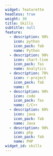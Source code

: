 ```yaml
---
widget: featurette
headless: true
weight: 30
title: Skills
subtitle: null
feature:
  - description: 90%
    icon: python
    icon_pack: fab
    name: Python
  - description: 90%
    icon: chart-line
    icon_pack: fas
    name: Analytics
  - description: 70%
    icon: r-project
    icon_pack: fab
    name: R
  - description: 90%
    icon: code
    icon_pack: fas
    name: C/C++
  - description: 80%
    icon: java
    icon_pack: fab
    name: Java
  - description: 90%
    icon: php
    icon_pack: fab
    name: PHP
widget_id: skills
---
```

